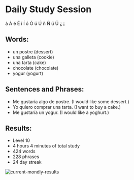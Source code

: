 # Daily Study Session 

á  Á é  É  í  Í   ó   Ó   ú  Ú  ñ  Ñ ü  Ü ¿ ¡  

## Words:
*  un postre (dessert)
*  una galleta (cookie)
*  una tarta (cake)
*  chocolate (chocolate)
*  yogur (yogurt) 


## Sentences and Phrases:
*  Me gustaría algo de postre. (I would like some dessert.)
*  Yo quiero comprar una tarta. (I want to buy a cake.)
*  Me gustaría un yogur. (I would like a yoghurt.)



## Results:
* Level 10 
* 4 hours 4 minutes of total study 
* 424 words
* 228 phrases 
* 24 day streak

![current-mondly-results](https://github.com/EO4wellness/T-I-L/blob/main/polyglot/espa%C3%B1ol/images/2021-01-21-spanish-mondly-stats.png)


